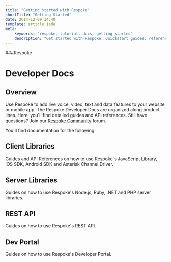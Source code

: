 ```yaml
---
title: "Getting started with Respoke"
shortTitle: "Getting Started"
date: 2014-12-09 14:40
template: article.jade
meta:
    keywords: "respoke, tutorial, docs, getting started"
    description: "Get started with Respoke. Quickstart guides, reference documentation, and FAQs for developers. REST | Javascript"
---
```



###Respoke
# Developer Docs

## Overview

Use Respoke to add live voice, video, text and data features to your website or mobile app. The Respoke Developer Docs are organized along product lines. Here, you'll find detailed guides and API references. Still have questions? Join our [Respoke Community](http://community.respoke.io/) forum.

You'll find documentation for the following:

## Client Libraries

Guides and API References on how to use Respoke's JavaScript Library, iOS SDK, Android SDK and Asterisk Channel Driver.

## Server Libraries

Guides on how to use Respoke's Node.js, Ruby, .NET and PHP server libraries.

## REST API

Guides on how to use Respoke's REST API.

## Dev Portal

Guides on how to use Respoke's Developer Portal.
